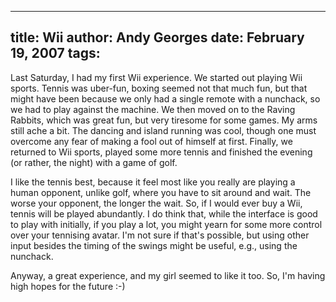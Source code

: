 -----
title:  Wii
author: Andy Georges
date: February 19, 2007
tags: 
-----







Last Saturday, I had my first Wii experience. We started out playing Wii
sports. Tennis was uber-fun, boxing seemed not that much fun, but that
might have been because we only had a single remote with a nunchack, so
we had to play against the machine. We then moved on to the Raving
Rabbits, which was great fun, but very tiresome for some games. My arms
still ache a bit. The dancing and island running was cool, though one
must overcome any fear of making a fool out of himself at first.
Finally, we returned to Wii sports, played some more tennis and finished
the evening (or rather, the night) with a game of golf.


I like the tennis best, because it feel most like you really are playing
a human opponent, unlike golf, where you have to sit around and wait.
The worse your opponent, the longer the wait. So, if I would ever buy a
Wii, tennis will be played abundantly. I do think that, while the
interface is good to play with initially, if you play a lot, you might
yearn for some more control over your tennising avatar. I'm not sure if
that's possible, but using other input besides the timing of the swings
might be useful, e.g., using the nunchack.


Anyway, a great experience, and my girl seemed to like it too. So, I'm
having high hopes for the future :-)




